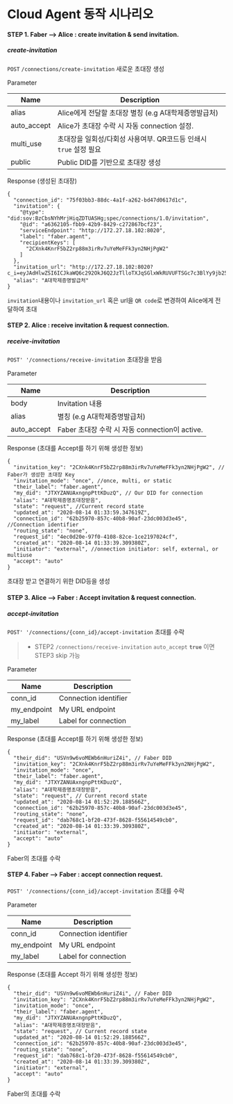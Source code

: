 # Cloud Agent 동작 시나리오

#### STEP 1. Faber --> Alice : create invitation & send invitation.
##### create-invitation
​`POST` `/connections​/create-invitation` 새로운 초대장 생성

Parameter

 Name | Description 
 --- | --- 
 alias | Alice에게 전달할 초대장 별칭 (e.g A대학제증명발급처) 
 auto_accept | Alice가 초대장 수락 시 자동 connection 설정. 
 multi_use | 초대장을 일회성/다회성 사용여부. QR코드등 인쇄시 `true` 설정 필요
 public | Public DID를 기반으로 초대장 생성

Response (생성된 초대장)
```
{
  "connection_id": "75f03bb3-88dc-4a1f-a262-bd47d0617d1c",
  "invitation": {
    "@type": "did:sov:BzCbsNYhMrjHiqZDTUASHg;spec/connections/1.0/invitation",
    "@id": "a6362105-fbb9-42b9-8429-c272867bcf23",
    "serviceEndpoint": "http://172.27.18.102:8020",
    "label": "faber.agent",
    "recipientKeys": [
      "2CXnk4KnrF5bZ2rp88m3irRv7uYeMeFFk3yn2NHjPgW2"
    ]
  },
  "invitation_url": "http://172.27.18.102:8020?c_i=eyJAdHlwZSI6ICJkaWQ6c292OkJ6Q2JzTlloTXJqSGlxWkRUVUFTSGc7c3BlYy9jb25uZWN0aW9ucy8xLjAvaW52aXRhdGlvbiIsICJAaWQiOiAiYTYzNjIxMDUtZmJiOS00MmI5LTg0MjktYzI3Mjg2N2JjZjIzIiwgInNlcnZpY2VFbmRwb2ludCI6ICJodHRwOi8vMTcyLjI3LjE4LjEwMjo4MDIwIiwgImxhYmVsIjogImZhYmVyLmFnZW50IiwgInJlY2lwaWVudEtleXMiOiBbIjJDWG5rNEtuckY1YloycnA4OG0zaXJSdjd1WWVNZUZGazN5bjJOSGpQZ1cyIl19",
  "alias": "A대학제증명발급처"
}
```
`invitation`내용이나 `invitation_url` 혹은 url을 `QR code`로 변경하여 Alice에게 전달하여 초대

#### STEP 2. Alice : receive invitation & request connection.
##### receive-invitation

`POST' '/connections/receive-invitation` 초대장을 받음

Parameter

 Name | Description 
 --- | --- 
 body | Invitation 내용
 alias | 별칭 (e.g A대학제증명발급처) 
 auto_accept | Faber 초대장 수락 시 자동 connection이 active.

Response (초대를 Accept를 하기 위해 생성한 정보)
```
{
  "invitation_key": "2CXnk4KnrF5bZ2rp88m3irRv7uYeMeFFk3yn2NHjPgW2", // Faber가 생성한 초대장 Key
  "invitation_mode": "once", //once, multi, or static
  "their_label": "faber.agent",
  "my_did": "JTXYZANUAxngnpPttKDuzQ", // Our DID for connection
  "alias": "A대학제증명초대장받음",
  "state": "request", //Current record state
  "updated_at": "2020-08-14 01:33:59.347619Z",
  "connection_id": "62b25970-857c-40b8-90af-23dc003d3e45", //Connection identifier
  "routing_state": "none",
  "request_id": "4ec0d20e-97f0-4108-82ce-1ce2197024cf",
  "created_at": "2020-08-14 01:33:39.309380Z",
  "initiator": "external", //onnection initiator: self, external, or multiuse
  "accept": "auto"
}
```
초대장 받고 연결하기 위한 DID등을 생성 


#### STEP 3. Alice --> Faber : Accept invitation & request connection.
##### accept-invitation

`POST' '/connections/{conn_id}/accept-invitation` 초대를 수락

> * STEP2  `/connections/receive-invitation` `auto_accept` **`true`** 이면 STEP3 skip 가능 

Parameter

 Name | Description 
 --- | --- 
 conn_id | Connection identifier
 my_endpoint | My URL endpoint
 my_label | Label for connection

Response (초대를 Accept를 하기 위해 생성한 정보)
```
{
  "their_did": "USVn9w6voMEWb6nHuriZ4i", // Faber DID
  "invitation_key": "2CXnk4KnrF5bZ2rp88m3irRv7uYeMeFFk3yn2NHjPgW2",
  "invitation_mode": "once",
  "their_label": "faber.agent",
  "my_did": "JTXYZANUAxngnpPttKDuzQ",
  "alias": "A대학제증명초대장받음",
  "state": "request", // Current record state
  "updated_at": "2020-08-14 01:52:29.188566Z",
  "connection_id": "62b25970-857c-40b8-90af-23dc003d3e45",
  "routing_state": "none",
  "request_id": "dab768c1-bf20-473f-8628-f55614549cb0",
  "created_at": "2020-08-14 01:33:39.309380Z",
  "initiator": "external",
  "accept": "auto"
}
```
Faber의 초대를 수락

#### STEP 4. Faber --> Faber : accept connection request.

`POST' '/connections/{conn_id}/accept-invitation` 초대를 수락

Parameter

 Name | Description 
 --- | --- 
 conn_id | Connection identifier
 my_endpoint | My URL endpoint
 my_label | Label for connection

Response (초대를 Accept 하기 위해 생성한 정보)
```
{
  "their_did": "USVn9w6voMEWb6nHuriZ4i", // Faber DID
  "invitation_key": "2CXnk4KnrF5bZ2rp88m3irRv7uYeMeFFk3yn2NHjPgW2",
  "invitation_mode": "once",
  "their_label": "faber.agent",
  "my_did": "JTXYZANUAxngnpPttKDuzQ",
  "alias": "A대학제증명초대장받음",
  "state": "request", // Current record state
  "updated_at": "2020-08-14 01:52:29.188566Z",
  "connection_id": "62b25970-857c-40b8-90af-23dc003d3e45",
  "routing_state": "none",
  "request_id": "dab768c1-bf20-473f-8628-f55614549cb0",
  "created_at": "2020-08-14 01:33:39.309380Z",
  "initiator": "external",
  "accept": "auto"
}
```
Faber의 초대를 수락